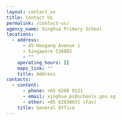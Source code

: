```yaml
---
layout: contact_us
title: Contact Us
permalink: /contact-us/
agency_name: Xinghua Primary School
locations:
  - address:
      - 45 Hougang Avenue 1
      - Singapore 538882
      - ""
    operating_hours: []
    maps_link: ""
    title: Address
contacts:
  - content:
      - phone: +65 6288 9121
      - email: xinghua_ps@schools.gov.sg
      - other: +65 62838831 (Fax)
    title: General Office
---
```

